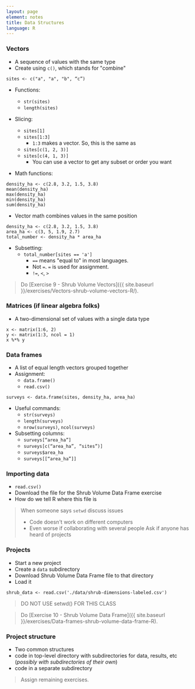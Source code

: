 ```yaml
---
layout: page
element: notes
title: Data Structures
language: R
--- 
```


### Vectors

* A sequence of values with the same type
* Create using `c()`, which stands for "combine"

```
sites <- c("a", "a", "b", “c”)
```

* Functions:
    * `str(sites)` 
    * `length(sites)`
	
* Slicing:
    * `sites[1]` 
    * `sites[1:3]`
        * `1:3` makes a vector. So, this is the same as
    * `sites[c(1, 2, 3)]` 
    * `sites[c(4, 1, 3)]`
        * You can use a vector to get any subset or order you want

* Math functions:

```
density_ha <- c(2.8, 3.2, 1.5, 3.8)
mean(density_ha)
max(density_ha)
min(density_ha)
sum(density_ha)
```

* Vector math combines values in the same position

```
density_ha <- c(2.8, 3.2, 1.5, 3.8)
area_ha <- c(3, 5, 1.9, 2.7)
total_number <- density_ha * area_ha
```

* Subsetting:
    * `total_number[sites == 'a']`
        * `==` means "equal to" in most languages. 
        * Not `=`. `=` is used for assignment.
        * `!=`, `<`, `>`

> Do [Exercise 9 - Shrub Volume Vectors]({{ site.baseurl }}/exercises/Vectors-shrub-volume-vectors-R/).


### Matrices (if linear algebra folks)

* A two-dimensional set of values with a single data type

```
x <- matrix(1:6, 2)
y <- matrix(1:3, ncol = 1)
x %*% y
```

### Data frames

* A list of equal length vectors grouped together
* Assignment: 
    * `data.frame()`
    * `read.csv()`

```
surveys <- data.frame(sites, density_ha, area_ha)
```

* Useful commands: 
    * `str(surveys)`
    * `length(surveys)`
    * `nrow(surveys)`, `ncol(surveys)`
* Subsetting columns:
    * `surveys[“area_ha”]`
    * `surveys[c(“area_ha”, “sites”)]`
    * `surveys$area_ha`
    * `surveys[[“area_ha”]]`


### Importing data

* `read.csv()`
* Download the file for the Shrub Volume Data Frame exercise
* How do we tell R where this file is

> When someone says `setwd` discuss issues
>   * Code doesn't work on different computers
>   * Even worse if collaborating with several people
> Ask if anyone has heard of projects

### Projects

* Start a new project
* Create a `data` subdirectory
* Download Shrub Volume Data Frame file to that directory
* Load it

```
shrub_data <- read.csv('./data/shrub-dimensions-labeled.csv')
```

> DO NOT USE setwd() FOR THIS CLASS

> Do [Exercise 10 - Shrub Volume Data Frame]({{ site.baseurl }}/exercises/Data-frames-shrub-volume-data-frame-R).

### Project structure

* Two common structures
* code in top-level directory with subdirectories for data, results, etc
  (*possibly with subdirectories of their own*)
* code in a separate subdirectory

> Assign remaining exercises.
